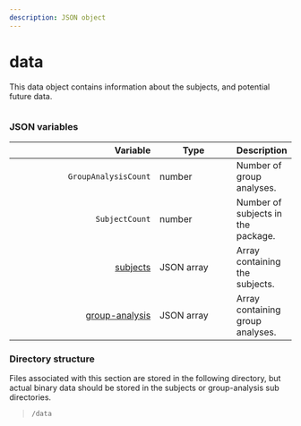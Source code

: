 ```yaml
---
description: JSON object
---
```


# data

This data object contains information about the subjects, and potential future data.

<figure><img src="https://mermaid.ink/img/pako:eNqVlF1vmzAUhv9K5CoSkSAiEU2JK_Wqu5mmTVrvJm48fEi8Akb-0MKi_PfZBjuB9qLlAr8HP-_x8bHMGZWcAsLoIEh3XHz7WbQL8wjOVZI8daR8JQeIxnH1eJ2Nvr78-O7UyoCUKBLZ1y1iE7AOataCjIKaEXDqQLAGWiWjGz2jbGrKSuXWSKxivCWiXw2U-5o8Sf37D5QmkRc-yzh_EFx3pCV1L5mMXJT40KPeatMpTZkpfRzfIRogUguDePEOQ4U-yMi9w-yQ0C5h9mtXcMPb6VDrvMrlcrAka3tIgjSyYrU9Jys99Ba1fbCgnJzVcnnTeItdwwG-xgv3YeV94VBdHWMweHw0c_iNWIPXg8FHE0PYguprWITyLVPju6qqYtMtwV8hoUQeiRCkx9upabLKZ4yzLnzGOmnFR4wzezjRj3ivvQk03KdpPPD4LsuyUSd_GVVHnHUnFKMGREMYNVf_bPMUSB2hgQJhIylURNeqQEV7MajuTHb4QpniAuGK1BJiRLTiL31bIqyEBg89M2L-JE2gzHX7xfkkRviMTginMeoR3qa79S7PHvJdvnnY5vssv8Ton3Ok6_3w5Pf7zWa3zfPLf15Zkqw?type=png" alt=""><figcaption></figcaption></figure>

### JSON variables

<table data-full-width="true"><thead><tr><th width="316" align="right">Variable</th><th width="168.33333333333331">Type</th><th>Description</th></tr></thead><tbody><tr><td align="right"><code>GroupAnalysisCount</code></td><td>number</td><td>Number of group analyses.</td></tr><tr><td align="right"><code>SubjectCount</code></td><td>number</td><td>Number of subjects in the package.</td></tr><tr><td align="right"><a href="subjects/">subjects</a></td><td>JSON array</td><td>Array containing the subjects.</td></tr><tr><td align="right"><a href="group-analysis.md">group-analysis</a></td><td>JSON array</td><td>Array containing group analyses.</td></tr></tbody></table>

### Directory structure

Files associated with this section are stored in the following directory, but actual binary data should be stored in the subjects or group-analysis sub directories.

> `/data`
